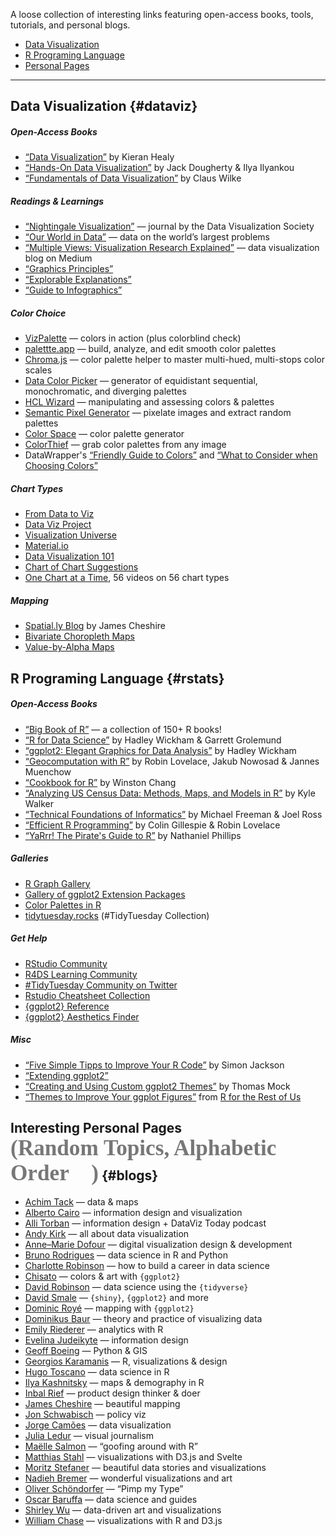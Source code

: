 A loose collection of interesting links featuring open-access books, tools, tutorials, and personal blogs.

* [Data Visualization](#dataviz)
* [R Programing Language](#rstats)
* [Personal Pages](#blogs)

<hr>

## Data Visualization {#dataviz}

##### Open-Access Books

* <a href="https://socviz.co/" target="_blank">“Data Visualization”</a> by Kieran Healy
* <a href="https://handsondataviz.org/" target="_blank">“Hands-On Data Visualization”</a> by Jack Dougherty & Ilya Ilyankou
* <a href="https://serialmentor.com/dataviz/" target="_blank">“Fundamentals of Data Visualization”</a> by Claus Wilke


##### Readings & Learnings

* <a href="https://nightingaledvs.com/" target="_blank">“Nightingale Visualization”</a> — journal by the Data Visualization Society
* <a href="https://ourworldindata.org/blog" target="_blank">“Our World in Data”</a> — data on the world’s largest problems
* <a href="https://medium.com/multiple-views-visualization-research-explained" target="_blank">“Multiple Views: Visualization Research Explained”</a> — data visualization blog on Medium
* <a href="https://graphicsprinciples.github.io/" target="_blank">“Graphics Principles”</a>
* <a href="https://explorabl.es/" target="_blank">“Explorable Explanations”</a>
* <a href="https://www.businesspundit.com/guide-to-infographics/" target="_blank">“Guide to Infographics”</a>


##### Color Choice

* <a href="https://projects.susielu.com/viz-palette" target="_blank">VizPalette</a> — colors in action (plus colorblind check)
* <a href="https://palettte.app/" target="_blank">palettte.app</a> — build, analyze, and edit smooth color palettes
* <a href="https://gka.github.io/palettes" target="_blank">Chroma.js</a> — color palette helper to master multi-hued, multi-stops color scales
* <a href="https://learnui.design/tools/data-color-picker.html" target="_blank">Data Color Picker</a> — generator of equidistant sequential, monochromatic, and diverging palettes
* <a href="http://hclwizard.org/" target="_blank">HCL Wizard</a> — manipulating and assessing colors & palettes
* <a href="https://demo.appsilon.com/apps/pixelator/" target="_blank">Semantic Pixel Generator</a> — pixelate images and  extract random palettes
* <a href="https://mycolor.space/" target="_blank">Color Space</a> — color palette generator
* <a href="https://lokeshdhakar.com/projects/color-thief/" target="_blank">ColorThief</a> — grab color palettes from any image
* DataWrapper's <a href="https://blog.datawrapper.de/colorguide/" target="_blank">“Friendly Guide to Colors”</a> and <a href="https://blog.datawrapper.de/colors/" target="_blank">“What to Consider when Choosing Colors”</a>


##### Chart Types

* <a href="https://www.data-to-viz.com/" target="_blank">From Data to Viz</a>
* <a href="https://datavizproject.com/" target="_blank">Data Viz Project</a>
* <a href="http://visualizationuniverse.com/charts/" target="_blank">Visualization Universe</a>
* <a href="https://material.io/design/communication/data-visualization.html" target="_blank">Material.io</a>
* <a href="https://blog.hubspot.com/marketing/types-of-graphs-for-data-visualization" target="_blank">Data Visualization 101</a>
* <a href="https://extremepresentation.typepad.com/files/choosing-a-good-chart-09.pdf" target="_blank">Chart of Chart Suggestions</a>
* <a href="https://www.youtube.com/playlist?list=PLfv89tPxlTiVIrwuSBCISiBaGSH1CJR5-" target="_blank">One Chart at a Time</a>, 56 videos on 56 chart types


##### Mapping

* <a href="http://spatial.ly/" target="_blank">Spatial.ly Blog</a> by James Cheshire
* <a href="http://www.joshuastevens.net/cartography/make-a-bivariate-choropleth-map/" target="_blank">Bivariate Choropleth Maps</a>
* <a href="http://andywoodruff.com/blog/value-by-alpha-maps/" target="_blank">Value-by-Alpha Maps</a>



## R Programing Language {#rstats}

##### Open-Access Books

* <a href="https://www.bigbookofr.com/" target="_blank">“Big Book of R”</a> — a collection of 150+ R books!
* <a href="https://r4ds.had.co.nz/" target="_blank">“R for Data Science”</a> by Hadley Wickham & Garrett Grolemund
* <a href="https://ggplot2-book.org" target="_blank">“ggplot2: Elegant Graphics for Data Analysis”</a> by Hadley Wickham 
* <a href="https://geocompr.robinlovelace.net/index.html" target="_blank">“Geocomputation with R”</a> by Robin Lovelace, Jakub Nowosad & Jannes Muenchow
* <a href="http://www.cookbook-r.com/" target="_blank">“Cookbook for R”</a> by Winston Chang
* <a href="https://walker-data.com/census-r/" target="_blank">“Analyzing US Census Data: Methods, Maps, and Models in R”</a> by Kyle Walker
* <a href="https://info201.github.io/" target="_blank">“Technical Foundations of Informatics”</a> by Michael Freeman & Joel Ross
* <a href="https://bookdown.org/csgillespie/efficientR/" target="_blank">“Efficient R Programming”</a> by Colin Gillespie & Robin Lovelace
* <a href="https://bookdown.org/ndphillips/YaRrr/" target="_blank">“YaRrr! The Pirate's Guide to R”</a> by Nathaniel Phillips

##### Galleries

* <a href="https://www.r-graph-gallery.com/" target="_blank">R Graph Gallery</a>
* <a href="https://exts.ggplot2.tidyverse.org/" target="_blank">Gallery of ggplot2 Extension Packages</a>
* <a href="https://github.com/EmilHvitfeldt/r-color-palettes/" target="_blank">Color Palettes in R</a>
* <a href="http://tidytuesday.rocks/" target="_blank">tidytuesday.rocks</a> (#TidyTuesday Collection)


##### Get Help

* <a href="https://wwww.community.rstudio.com" target="_blank">RStudio Community</a>
* <a href="https://www.rfordatasci.com" target="_blank">R4DS Learning Community</a>
* <a href="https://twitter.com/hashtag/tidytuesday?lang=en" target="_blank">#TidyTuesday Community on Twitter</a>
* <a href="https://www.rstudio.com/resources/cheatsheets/" target="_blank">Rstudio Cheatsheet Collection</a>
* <a href="https://ggplot2.tidyverse.org/reference/" target="_blank">{ggplot2} Reference</a>
* <a href="https://ggplot2tor.com/aesthetics/" target="_blank">{ggplot2} Aesthetics Finder</a>


##### Misc

* <a href="https://drsimonj.svbtle.com/five-simple-tricks-to-improve-your-r-code" target="_blank">“Five Simple Tipps to Improve Your R Code”</a> by Simon Jackson
* <a href="https://exts.ggplot2.tidyverse.org/gallery/" target="_blank">“Extending ggplot2”</a>
* <a href="https://themockup.blog/posts/2020-12-26-creating-and-using-custom-ggplot2-themes/" target="_blank">“Creating and Using Custom ggplot2 Themes”</a> by Thomas Mock
* <a href="https://rfortherestofus.com/2019/08/themes-to-improve-your-ggplot-figures/" target="_blank">“Themes to Improve Your ggplot Figures”</a> from <a href="https://rfortherestofus.com/" target="_blank">R for the Rest of Us</a> 



## Interesting Personal Pages<br><span style='font-family:"Cabinet Grotesk";font-weight:800;font-size:2.2rem;color:#777;'>(Random Topics, Alphabetic Order 🤷)</span> {#blogs}


* <a href="https://www.achim-tack.org/" target="_blank">Achim Tack</a> — data & maps
* <a href="http://www.thefunctionalart.com/" target="_blank">Alberto Cairo</a> — information design and visualization
* <a href="https://www.allitorban.com/" target="_blank">Alli Torban</a> — information design + DataViz Today podcast
* <a href="https://www.visualisingdata.com/blog/" target="_blank">Andy Kirk</a> — all about data visualization
* <a href="https://www.delightfuldata.art/" target="_blank">Anne–Marie Dofour</a> — digital visualization design & development
* <a href="https://www.brodrigues.co/" target="_blank">Bruno Rodrigues</a> — data science in R and Python
* <a href="https://hookedondata.org/" target="_blank">Charlotte Robinson</a> — how to build a career in data science
* <a href="https://chichacha.netlify.com/" target="_blank">Chisato</a> — colors & art with `{ggplot2}`
* <a href="http://varianceexplained.org/" target="_blank">David Robinson</a> — data science using the `{tidyverse}`
* <a href="https://davidsmale.netlify.com/" target="_blank">David Smale</a> — `{shiny}`, `{ggplot2}` and more
* <a href="https://dominicroye.github.io/en/" target="_blank">Dominic Royé</a> — mapping with `{ggplot2}`
* <a href="http://do.minik.us/" target="_blank">Dominikus Baur</a> — theory and practice of visualizing data
* <a href="https://emilyriederer.netlify.app/" target="_blank">Emily Riederer</a> — analytics with R
* <a href="https://www.evelinajudeikyte.com/" target="_blank">Evelina Judeikyte</a> — information design
* <a href="https://geoffboeing.com" target="_blank">Geoff Boeing</a> — Python & GIS
* <a href="https://karaman.is/" target="_blank">Georgios Karamanis</a> — R, visualizations & design
* <a href="https://toscano84.github.io/" target="_blank">Hugo Toscano</a> — data science in R
* <a href="https://ikashnitsky.github.io/" target="_blank">Ilya Kashnitsky</a> — maps & demography in R
* <a href="https://www.inbal-rief.com/" target="_blank">Inbal Rief</a> — product design thinker & doer
* <a href="https://spatial.ly/" target="_blank">James Cheshire</a> — beautiful mapping
* <a href="https://policyviz.com/blog" target="_blank">Jon Schwabisch</a> — policy viz
* <a href="https://wisevis.com/" target="_blank">Jorge Camões</a> — data visualization
* <a href="https://julialedur.com.br/work-english" target="_blank">Julia Ledur</a> — visual journalism
* <a href="https://masalmon.eu/" target="_blank">Maëlle Salmon</a> — “goofing around with R”
* <a href="https://www.higsch.com/" target="_blank">Matthias Stahl</a> — visualizations with D3.js and Svelte
* <a href="https://truth-and-beauty.net/" target="_blank">Moritz Stefaner</a> — beautiful data stories and visualizations
* <a href="https://www.visualcinnamon.com" target="_blank">Nadieh Bremer</a> — wonderful visualizations and art
* <a href="https://pimpmytype.com/articles/" target="_blank">Oliver Schöndorfer</a> — “Pimp my Type”
* <a href="https://oscarbaruffa.com/" target="_blank">Oscar Baruffa</a> — data science and guides
* <a href="https://shirleywu.studio/" target="_blank">Shirley Wu</a> — data-driven art and visualizations
* <a href="https://www.williamrchase.com/" target="_blank">William Chase</a> — visualizations with R and D3.js





